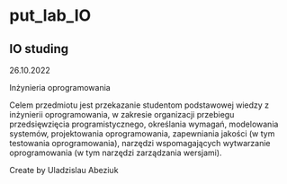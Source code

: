 # put_lab_IO
## IO studing 

26.10.2022

Inżynieria oprogramowania

Celem przedmiotu jest przekazanie studentom podstawowej wiedzy z inżynierii oprogramowania, w zakresie organizacji przebiegu przedsięwzięcia programistycznego, określania wymagań, modelowania systemów, projektowania oprogramowania, zapewniania jakości (w tym testowania oprogramowania), narzędzi wspomagających wytwarzanie oprogramowania (w tym narzędzi zarządzania wersjami).


Create by Uladzislau Abeziuk
